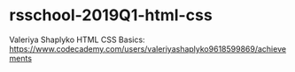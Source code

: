 # rsschool-2019Q1-html-css
Valeriya Shaplyko
HTML CSS Basics: https://www.codecademy.com/users/valeriyashaplyko9618599869/achievements
